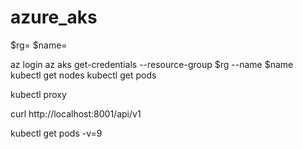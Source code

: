# azure_aks

$rg=<resource-group>
$name=<cluster-name>

az login
az aks get-credentials --resource-group $rg  --name $name
kubectl get nodes
kubectl get pods


kubectl proxy

curl http://localhost:8001/api/v1

kubectl get pods -v=9



